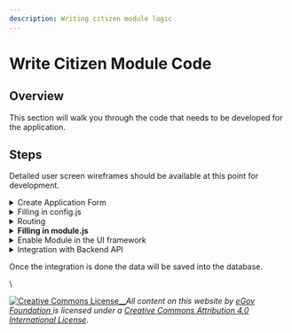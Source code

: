 ```yaml
---
description: Writing citizen module logic
---
```


# Write Citizen Module Code

## Overview

This section will walk you through the code that needs to be developed for the application.&#x20;

## Steps

Detailed user screen wireframes should be available at this point for development.

<details>

<summary>Create Application Form</summary>

1. Create a form where users can enter all required information and submit the form.&#x20;
2. Create a file called index.js in the path below:

`/web/micro-ui/internals/packages/module/br/src/pages/citizen/create/index.js`

3. `index.js` will import the **Formcomposer**. Inside this add the heading, label, and form components. The configuration file that will contain the actual form schema is mapped below in the following two lines. The newConfig.json file details are mentioned in the below sections.

```jsx
import { newConfig } from "../../../components/config/config";
const configs = newConfig?newConfig:newConfig;
```

```jsx
import { FormComposer } from "@egovernments/digit-ui-react-components";
import React from "react";
import { useTranslation } from "react-i18next";

import { newConfig } from "../../../components/config/config";

const Create = () => {
 
  const { t } = useTranslation();
  const configs = newConfig?newConfig:newConfig;

  return (
    <FormComposer
    heading={t("Create Birth Registration")}
    label={t("ES_COMMON_APPLICATION_SUBMIT")}
    config={configs.map((config) => {
      return {
        ...config,
        body: config.body.filter((a) => !a.hideInEmployee),
      };
    })}
  
    fieldStyle={{ marginRight: 0 }}
  />
  );
};

export default Create;
```

</details>

<details>

<summary>Filling in config.js</summary>

Create a file called config.js under the following path:

`/micro-ui/web/micro-ui-internals/packages/modules/br/src/components/config.js`

This file defines the form meta-data and structure. The form heading goes into the "head" field. Components inside the form go into the body field.

This form config has already been mapped in the `index.js` file and therefore will be rendered onto the screen.&#x20;

```
export const newConfig =[
    {
        "head": "Birth-Details",
        "body": [
         
            {
                type: "component",
                component: "BrSelectName",
                key: "BrSelectName",
                withoutLabel: true,
              },
              {
                type: "component",
                component: "BRSelectGender",
                key: "BRSelectPhoneGender",
                withoutLabel: true,
              },
              {
                type: "component",
                component: "BRSelectPhoneNumber",
                key: "BRSelectPhoneNumber",
                withoutLabel: true,
              },
              {
                type: "component",
                component: "BRSelectEmailId",
                key: "BRSelectEmailId",
                withoutLabel: true,
              },
          
              {
                type: "component",
                component: "BrSelectAddress",
                key: "BrSelectAddress",
                withoutLabel: true,
              },
              {
                type: "component",
                component: "SelectCorrespondenceAddress",
                key: "SelectCorrespondenceAddress",
                withoutLabel: true,
              },
        ]
    },

];
```

Components that we are using in `newConfig.js`:-\
\
[BrSelectName](https://github.com/egovernments/DIGIT-OSS/blob/a235f1eedef56652055d450924e8772e75bd1ac6/frontend/micro-ui/web/micro-ui-internals/packages/modules/br/src/pagecomponents/BrSelectName.js)\
[BrSelectGender](https://github.com/egovernments/DIGIT-OSS/blob/a235f1eedef56652055d450924e8772e75bd1ac6/frontend/micro-ui/web/micro-ui-internals/packages/modules/br/src/pagecomponents/BRSelectGender.js)\
[BrSelectPhoneNumber](https://github.com/egovernments/DIGIT-OSS/blob/a235f1eedef56652055d450924e8772e75bd1ac6/frontend/micro-ui/web/micro-ui-internals/packages/modules/br/src/pagecomponents/BrSelectPhoneNumber.js)\
[BrSelectEmailId](https://github.com/egovernments/DIGIT-OSS/blob/a235f1eedef56652055d450924e8772e75bd1ac6/frontend/micro-ui/web/micro-ui-internals/packages/modules/br/src/pagecomponents/SelectEmailId.js)\
[BrSelectAddress](https://github.com/egovernments/DIGIT-OSS/blob/a235f1eedef56652055d450924e8772e75bd1ac6/frontend/micro-ui/web/micro-ui-internals/packages/modules/br/src/pagecomponents/BrSelectAddress.js)\
[SelectCorrespondenceAddress](https://github.com/egovernments/DIGIT-OSS/blob/a235f1eedef56652055d450924e8772e75bd1ac6/frontend/micro-ui/web/micro-ui-internals/packages/modules/br/src/pagecomponents/SelectCorrespondenceAddress.js)



</details>

<details>

<summary>Routing</summary>

After adding the `config.js` and `create/index.js` , add routing for the birth registration form.&#x20;

Create the index.js into `br/src/pages/citizen/index.js` where we will add the private route. In `index.js`, we mention the path and component name which component we need to show or render when we hit that route.

```jsx
import { AppContainer, BackButton,PrivateRoute } from "@egovernments/digit-ui-react-components";
import React from "react";
import {  Switch, useRouteMatch } from "react-router-dom";

import { useTranslation } from "react-i18next";



const App = () => {
  const { path, url, ...match } = useRouteMatch();
  const { t } = useTranslation();

  const Create = Digit?.ComponentRegistryService?.getComponent("BRCreate");
  const Response = Digit?.ComponentRegistryService?.getComponent("Response");
  
  return (
    <span className={"pt-citizen"}>
      <Switch>
        <AppContainer>
        <BackButton>Back</BackButton> 
        
          <PrivateRoute path={`${path}/birth`} component={Create} />
          <PrivateRoute path={`${path}/response`} component={Response} />
        </AppContainer>
      </Switch>
    </span>
  );
};

export default App;

```

**Add a card on the citizen landing screen:**

![](<../../../../.gitbook/assets/image (225).png>)

Once the form is created and routing is added, we add the module card on our Digit-UI landing page for citizens.&#x20;



</details>

<details>

<summary><strong>Filling in module.js</strong></summary>

`module.js` is the entry point of every module e.g:- ( Birth-Registration, Property Tax ) so here we need to register all the components, links, code etc..

```jsx
import {  CitizenHomeCard, PTIcon } from "@egovernments/digit-ui-react-components";
import React, { useEffect } from "react";
import { useTranslation } from "react-i18next";
import { useRouteMatch } from "react-router-dom";
import CitizenApp from "./pages/citizen";
import Create from "./pages/citizen/create/index";
import EmployeeApp from "./pages/employee";
import BrSelectName from "./pagecomponents/BrSelectName";
import BRSelectPhoneNumber from "./pagecomponents/BrSelectPhoneNumber";
import BRSelectGender from "./pagecomponents/BRSelectGender";
import BRSelectEmailId from "./pagecomponents/SelectEmailId";
import BRSelectPincode from "./pagecomponents/BRSelectPincode";
import BrSelectAddress from "./pagecomponents/BrSelectAddress";
import SelectCorrespondenceAddress from "./pagecomponents/SelectCorrespondenceAddress";
import SelectDocuments from "./pagecomponents/SelectDocuments";
import BRCard from "./components/config/BRCard";
import BRManageApplication from "./pages/employee/BRManageApplication";
import RegisterDetails from "./pages/employee/RegisterDetails";
import Response from "./pages/citizen/create/Response";

const componentsToRegister = {
 Response,
  RegisterDetails,
  BRManageApplication,
  BRCard,
  SelectDocuments,
  SelectCorrespondenceAddress,
  BrSelectAddress,
  BRSelectPincode,
  BRSelectEmailId,
  BRSelectGender,
  BRSelectPhoneNumber,
  BrSelectName,
  BRCreate : Create,
};

export const BRModule = ({ stateCode, userType, tenants }) => {
  const { path, url } = useRouteMatch();

  const moduleCode = "BR";
  const language = Digit.StoreData.getCurrentLanguage();
  const { isLoading, data: store } = Digit.Services.useStore({ stateCode, moduleCode, language });

  if (userType === "citizen") {
    return <CitizenApp path={path} stateCode={stateCode} />;
  }

  return <EmployeeApp path={path} stateCode={stateCode} />;
};

export const BRLinks = ({ matchPath, userType }) => {
  const { t } = useTranslation();


  const links = [
  
    {
      link: `${matchPath}/birth`,
      i18nKey: t("Create BirthRegistration"),
    },
   
   
  ];

  return <CitizenHomeCard header={t("BirthRegistration")} links={links} Icon={() => <PTIcon className="fill-path-primary-main" />} />;
};

export const initBRComponents = () => {
  Object.entries(componentsToRegister).forEach(([key, value]) => {
    Digit.ComponentRegistryService.setComponent(key, value);
  });
};


```





</details>

<details>

<summary>Enable Module in the UI framework</summary>

After registering all components, links and module code we need to enable it in two places:\
1\) `Web/Src/app.js` : In app.js we import the BRModule, initBRComponents, and BRLinks and enable the BR module.

```jsx
import React from 'react';

import { initDSSComponents } from "@egovernments/digit-ui-module-dss";
import { PaymentModule, PaymentLinks, paymentConfigs } from "@egovernments/digit-ui-module-common";
import { DigitUI } from "@egovernments/digit-ui-module-core";
import { initLibraries } from "@egovernments/digit-ui-libraries";
import { initEngagementComponents } from "@egovernments/digit-ui-module-engagement";
import {initCustomisationComponents} from "./Customisations";
import { initCommonPTComponents } from "@egovernments/digit-ui-module-commonpt";
import { BRModule ,initBRComponents ,BRLinks} from "@egovernments/digit-ui-module-br";

initLibraries();
//"WS" removed the ws enabledModules ;
const enabledModules = ["Payment","QuickPayLinks", "DSS","Engagement", "BR"];
window.Digit.ComponentRegistryService.setupRegistry({
  ...paymentConfigs,
  PaymentModule,
  PaymentLinks,
  BRModule,
  BRLinks,

});

initBRComponents();
initDSSComponents();
initEngagementComponents();

initCustomisationComponents();

function App() {
  const stateCode = window.globalConfigs?.getConfig("STATE_LEVEL_TENANT_ID") || process.env.REACT_APP_STATE_LEVEL_TENANT_ID;
  if (!stateCode) {
    return <h1>stateCode is not defined</h1>
  }
  return (
    <DigitUI stateCode={stateCode} enabledModules={enabledModules}  />
  );
}

export default App;

```

2\) `web/micro-ui-internals/example/src/index.js` :\
In index.js, we will import the BRModule, initBRComponents, and BRLinks and enable the BR module.

```jsx
import React from "react";
import ReactDOM from "react-dom";
import { initLibraries } from "@egovernments/digit-ui-libraries";
import { BRModule, initBRComponents ,BRLinks} from "@egovernments/digit-ui-module-br";
import { initDSSComponents } from "@egovernments/digit-ui-module-dss";
import { PaymentModule, PaymentLinks, paymentConfigs } from "@egovernments/digit-ui-module-common";
import { initEngagementComponents } from "@egovernments/digit-ui-module-engagement";
import { DigitUI } from "@egovernments/digit-ui-module-core";
import "@egovernments/digit-ui-css/example/index.css";



var Digit = window.Digit || {};

const enabledModules = [ "Payment","QuickPayLinks", "DSS","Engagement","BR"];

const initTokens = (stateCode) => {
  const userType = window.sessionStorage.getItem("userType") || process.env.REACT_APP_USER_TYPE || "CITIZEN";

  const token =window.localStorage.getItem("token")|| process.env[`REACT_APP_${userType}_TOKEN`];
 
  const citizenInfo = window.localStorage.getItem("Citizen.user-info")
 
  const citizenTenantId = window.localStorage.getItem("Citizen.tenant-id") || stateCode;

  const employeeInfo = window.localStorage.getItem("Employee.user-info");
  const employeeTenantId = window.localStorage.getItem("Employee.tenant-id");

  const userTypeInfo = userType === "CITIZEN" || userType === "QACT" ? "citizen" : "employee";
  window.Digit.SessionStorage.set("user_type", userTypeInfo);
  window.Digit.SessionStorage.set("userType", userTypeInfo);

  if (userType !== "CITIZEN") {
    window.Digit.SessionStorage.set("User", { access_token: token, info: userType !== "CITIZEN" ? JSON.parse(employeeInfo) : citizenInfo });
  } else {
    // if (!window.Digit.SessionStorage.get("User")?.extraRoleInfo) window.Digit.SessionStorage.set("User", { access_token: token, info: citizenInfo });
  }

  window.Digit.SessionStorage.set("Citizen.tenantId", citizenTenantId);
 
 if(employeeTenantId && employeeTenantId.length) window.Digit.SessionStorage.set("Employee.tenantId", employeeTenantId);
};

const initDigitUI = () => {
  window?.Digit.ComponentRegistryService.setupRegistry({

    PaymentModule,
    BRModule,
    PaymentLinks,
    BRLinks,
 
  });


  initDSSComponents();
  initEngagementComponents();
  initBRComponents();



  
  const stateCode = window?.globalConfigs?.getConfig("STATE_LEVEL_TENANT_ID") || "pb";
  initTokens(stateCode);

  const registry = window?.Digit.ComponentRegistryService.getRegistry();
  ReactDOM.render(<DigitUI stateCode={stateCode} enabledModules={enabledModules} />, document.getElementById("root"));
};

initLibraries().then(() => {
  initDigitUI();
});

```

Once we enable the BR module in app.js and index.js, the module will be available in the UI. Click on [http://localhost:3000/digit-ui/citizen](http://localhost:3000/digit-ui/citizen) to see the UI.

In `modules/core/src/pages/citizen/Home/index.js,` add the following:

```
{
        name: t("Birth-Registration"),
        Icon: <OBPSIcon />,
        onClick: () => history.push("/digit-ui/citizen/br-home"),
      },
```

Once we add the link to the homepage,we can see the birth-registration module on our Digit-UI Homepage.&#x20;

Now, let's add the homepage card for the citizen module.

```jsx
import {
    Calender, CardBasedOptions, CaseIcon, ComplaintIcon, DocumentIcon, HomeIcon, Loader, OBPSIcon, PTIcon, StandaloneSearchBar, WhatsNewCard
} from "@egovernments/digit-ui-react-components";
import React from "react";
import { useTranslation } from "react-i18next";
import { useHistory } from "react-router-dom";

const Home = () => {
  const { t } = useTranslation();
  const history = useHistory();
  const tenantId = Digit.ULBService.getCitizenCurrentTenant(true);
  const { data: { stateInfo } = {}, isLoading } = Digit.Hooks.useStore.getInitData();

  const conditionsToDisableNotificationCountTrigger = () => {
    if (Digit.UserService?.getUser()?.info?.type === "EMPLOYEE") return false;
    if (!Digit.UserService?.getUser()?.access_token) return false;
    return true;
  };

  const { data: EventsData, isLoading: EventsDataLoading } = Digit.Hooks.useEvents({
    tenantId,
    variant: "whats-new",
    config: {
      enabled: conditionsToDisableNotificationCountTrigger(),
    },
  });

  if (!tenantId) {
    history.push(`/digit-ui/citizen/select-language`);
  }

  const allCitizenServicesProps = {
    header: t("DASHBOARD_CITIZEN_SERVICES_LABEL"),
    sideOption: {
      name: t("DASHBOARD_VIEW_ALL_LABEL"),
      onClick: () => history.push("/digit-ui/citizen/all-services"),
    },
    options: [
     
     
      {
        name: t("Birth-Registration"),
        Icon: <OBPSIcon />,
        onClick: () => history.push("/digit-ui/citizen/br-home"),
      },
     
    ],
    styles: { display: "flex", flexWrap: "wrap", justifyContent: "flex-start", width: "100%" },
  };
  const allInfoAndUpdatesProps = {
    header: t("CS_COMMON_DASHBOARD_INFO_UPDATES"),
    sideOption: {
      name: t("DASHBOARD_VIEW_ALL_LABEL"),
      onClick: () => {},
    },
    options: [
      {
        name: t("CS_HEADER_MYCITY"),
        Icon: <HomeIcon />,
      },
      {
        name: t("EVENTS_EVENTS_HEADER"),
        Icon: <Calender />,
        onClick: () => history.push("/digit-ui/citizen/engagement/events"),
      },
      {
        name: t("CS_COMMON_DOCUMENTS"),
        Icon: <DocumentIcon />,
        onClick: () => history.push("/digit-ui/citizen/engagement/docs"),
      },
      {
        name: t("CS_COMMON_SURVEYS"),
        Icon: <DocumentIcon />,
        onClick: () => history.push("/digit-ui/citizen/engagement/surveys/list"),
      },
     
    ],
    styles: { display: "flex", flexWrap: "wrap", justifyContent: "flex-start", width: "100%" },
  };

  return isLoading ? (
    <Loader />
  ) : (
    <div className="HomePageWrapper">
      <div className="BannerWithSearch">
        <img src={stateInfo?.bannerUrl} />
        <div className="Search">
          <StandaloneSearchBar placeholder={t("CS_COMMON_SEARCH_PLACEHOLDER")} />
        </div>
      </div>

      <div className="ServicesSection">
        <CardBasedOptions {...allCitizenServicesProps} />
        <CardBasedOptions {...allInfoAndUpdatesProps} />
      </div>

      {conditionsToDisableNotificationCountTrigger() ? (
        EventsDataLoading ? (
          <Loader />
        ) : (
          <div className="WhatsNewSection">
            <div className="headSection">
              <h2>{t("DASHBOARD_WHATS_NEW_LABEL")}</h2>
              <p onClick={() => history.push("/digit-ui/citizen/engagement/whats-new")}>{t("DASHBOARD_VIEW_ALL_LABEL")}</p>
            </div>
            <WhatsNewCard {...EventsData?.[0]} />
          </div>
        )
      ) : null}
    </div>
  );
};

export default Home;

```





</details>

<details>

<summary>Integration with Backend API</summary>

We have done with the UI part for the citizen module. Now, we will see how to integrate it with the backend API.

**Service**

We create a service where we mention the API's call e.g:- POST, GET, PUT, PATCH, etc.\
basically, we will create a request inside the request we pass the data, URL, method, auth, and other params.

```javascript
import Urls from "../atoms/urls";
import { Request } from "../atoms/Utils/Request";

const BRService = {
  
  create: (data, tenantId) =>
    Request({
      data: data,
      url: Urls.br.create,
      useCache: false,
      method: "POST",
      auth: true,
      userService: true,
      params: { tenantId },
    }),
    get: (data, tenantId) =>
    Request({
      data: data,
      url: Urls.br.get,
      useCache: false,
      method: "GET",
      auth: true,
      userService: true,
      params: { tenantId },
    }),
};

export default BRService;

```

In Request, we pass the URL so that the URL we mention or add into the `service/atoms/url.js`

```javascript
br: {
    create: "https://62f0e3e5e2bca93cd23f2ada.mockapi.io/user",
    get:"https://62f0e3e5e2bca93cd23f2ada.mockapi.io/user",
    
  },
```

**Hooks**

Once BRService is created with all requests then will create a Hook and that hook we will use in our code to pass the data to the backend.

```jsx
import { useQuery, useMutation } from "react-query";

import BRService from "../../services/elements/BR";

export const useBRCreate = (tenantId, config = {}) => {
  return useMutation((data) => BRService.create(data, tenantId));
};

export default useBRCreate;

```

After creating Service and Hooks we need to register it into `packages/ libraries/src/index.js`

```jsx
import Enums from "./enums/index";
import mergeConfig from "./config/mergeConfig";
import { useStore } from "./services/index";
import { initI18n } from "./translations/index";
import { Storage, PersistantStorage } from "./services/atoms/Utils/Storage";
import { UserService } from "./services/elements/User";
import { ULBService } from "./services/molecules/Ulb";
import Hooks from "./hooks";
import { subFormRegistry } from "./subFormRegistry";
import BRService from "./services/elements/BR";

const setupLibraries = (Library, props) => {
  window.Digit = window.Digit || {};
  window.Digit[Library] = window.Digit[Library] || {};
  window.Digit[Library] = { ...window.Digit[Library], ...props };
};

const initLibraries = () => {
  setupLibraries("SessionStorage", Storage);
  setupLibraries("PersistantStorage", PersistantStorage);
  setupLibraries("UserService", UserService);
  setupLibraries("ULBService", ULBService);

  setupLibraries("Config", { mergeConfig });
  setupLibraries("Services", { useStore });

  setupLibraries("BRService", BRService);
  

  return new Promise((resolve) => {
    initI18n(resolve);
  });
};

export { initLibraries, Enums, Hooks, subFormRegistry };

```

We have setup the backend service, and now we will use the hooks or service to send the data to the backend after submitting the form.

Add the onSubmit function in this file: (`br/src/pages/citizen/create/index.js`) and in that function, we are passing the user’s entered data to the BRService that we have created.

```jsx
import { FormComposer, Loader } from "@egovernments/digit-ui-react-components";
import React, {  useState } from "react";
import { useTranslation } from "react-i18next";
import { useHistory } from "react-router-dom";
import { newConfig } from "../../../components/config/config";

const Create = () => {
  const tenantId = Digit.ULBService.getCurrentTenantId();
  const { t } = useTranslation();
  const history = useHistory();
  

  const onSubmit = (data) => {

    let Users = [
      {

        user: {
          babyFirstName: data?.BrSelectName?.babyFirstName,
          babyLastName: data?.BrSelectName?.babyLastName,
          fatherName: data?.BrSelectName?.fatherName,
          motherName: data?.BrSelectName?.motherName,
          gender: data?.BrSelectGender?.gender,
          doctorName: data?.BrSelectName?.doctorName,
          hospitalName: data?.BrSelectName?.hospitalName,
          placeOfBirth: data?.BrSelectName?.placeOfBirth,
          applicantMobileNumber: data?.BRSelectPhoneNumber?.applicantMobileNumber,
          altMobileNumber: data?.BRSelectPhoneNumber?.altMobileNumber,
          emailId: data?.BRSelectEmailId?.emailId,
          permanentAddress: data?.BrSelectAddress?.permanentAddress,
          permanentCity: data?.BrSelectAddress?.permanentCity,
          correspondenceCity: data?.SelectCorrespondenceAddress?.correspondenceCity,
          correspondenceAddress: data?.SelectCorrespondenceAddress?.correspondenceAddress,
          bloodGroup: data?.SelectCorrespondenceAddress?.bloodGroup,
          tenantId: tenantId,
        },
        
      },
    ];
      /* use customiseCreateFormData hook to make some chnages to the Employee object */
     Digit.BRService.create(Users, tenantId).then((result,err)=>{
       let getdata = {...data , get: result }
       onSelect("", getdata, "", true);
       console.log("daaaa",getdata);
     })
     .catch((e) => {
     console.log("err");
    });

    history.push("/digit-ui/citizen/br/response");

    console.log("getting data",Users)
    
  };
 
  
  /* use newConfig instead of commonFields for local development in case needed */

  const configs = newConfig?newConfig:newConfig;

  return (
    <FormComposer
    heading={t("Create Birth Registration")}
    label={t("ES_COMMON_APPLICATION_SUBMIT")}
    config={configs.map((config) => {
      return {
        ...config,
        body: config.body.filter((a) => !a.hideInEmployee),
      };
    })}
    onSubmit={onSubmit}
    fieldStyle={{ marginRight: 0 }}
  />
  );
};

export default Create;

```





</details>

Once the integration is done the data will be saved into the database.

\


[![Creative Commons License](https://i.creativecommons.org/l/by/4.0/80x15.png)\_\_](http://creativecommons.org/licenses/by/4.0/)_All content on this website by_ [_eGov Foundation_ ](https://egov.org.in/)_is licensed under a_ [_Creative Commons Attribution 4.0 International License_](http://creativecommons.org/licenses/by/4.0/)_._
